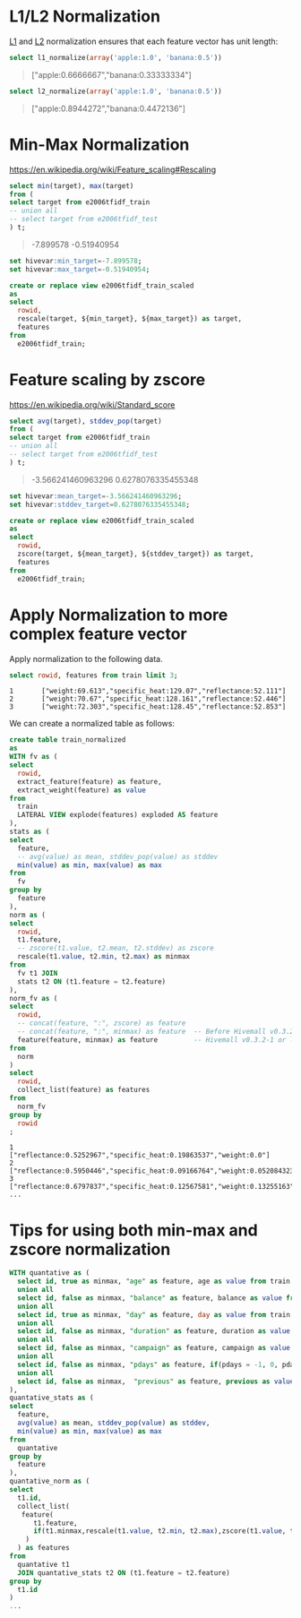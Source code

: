 <!--
  Licensed to the Apache Software Foundation (ASF) under one
  or more contributor license agreements.  See the NOTICE file
  distributed with this work for additional information
  regarding copyright ownership.  The ASF licenses this file
  to you under the Apache License, Version 2.0 (the
  "License"); you may not use this file except in compliance
  with the License.  You may obtain a copy of the License at

    http://www.apache.org/licenses/LICENSE-2.0

  Unless required by applicable law or agreed to in writing,
  software distributed under the License is distributed on an
  "AS IS" BASIS, WITHOUT WARRANTIES OR CONDITIONS OF ANY
  KIND, either express or implied.  See the License for the
  specific language governing permissions and limitations
  under the License.
-->

<!-- toc -->

# L1/L2 Normalization

[L1](http://mathworld.wolfram.com/L1-Norm.html) and [L2](http://mathworld.wolfram.com/L2-Norm.html) normalization ensures that each feature vector has unit length:

```sql
select l1_normalize(array('apple:1.0', 'banana:0.5'))
```

> ["apple:0.6666667","banana:0.33333334"]

```sql
select l2_normalize(array('apple:1.0', 'banana:0.5'))
```

> ["apple:0.8944272","banana:0.4472136"]

# Min-Max Normalization
https://en.wikipedia.org/wiki/Feature_scaling#Rescaling
```sql
select min(target), max(target)
from (
select target from e2006tfidf_train 
-- union all
-- select target from e2006tfidf_test 
) t;
```

> -7.899578       -0.51940954

```sql
set hivevar:min_target=-7.899578;
set hivevar:max_target=-0.51940954;

create or replace view e2006tfidf_train_scaled 
as
select 
  rowid,
  rescale(target, ${min_target}, ${max_target}) as target, 
  features
from 
  e2006tfidf_train;
```

# Feature scaling by zscore
https://en.wikipedia.org/wiki/Standard_score

```sql
select avg(target), stddev_pop(target)
from (
select target from e2006tfidf_train 
-- union all
-- select target from e2006tfidf_test 
) t;
```
> -3.566241460963296      0.6278076335455348

```sql
set hivevar:mean_target=-3.566241460963296;
set hivevar:stddev_target=0.6278076335455348;

create or replace view e2006tfidf_train_scaled 
as
select 
  rowid,
  zscore(target, ${mean_target}, ${stddev_target}) as target, 
  features
from 
  e2006tfidf_train;
```

# Apply Normalization to more complex feature vector

Apply normalization to the following data.

```sql
select rowid, features from train limit 3;
```

```
1       ["weight:69.613","specific_heat:129.07","reflectance:52.111"]
2       ["weight:70.67","specific_heat:128.161","reflectance:52.446"]
3       ["weight:72.303","specific_heat:128.45","reflectance:52.853"]
```

We can create a normalized table as follows:

```sql
create table train_normalized
as
WITH fv as (
select 
  rowid, 
  extract_feature(feature) as feature,
  extract_weight(feature) as value
from 
  train 
  LATERAL VIEW explode(features) exploded AS feature
), 
stats as (
select
  feature,
  -- avg(value) as mean, stddev_pop(value) as stddev
  min(value) as min, max(value) as max
from
  fv
group by
  feature
), 
norm as (
select 
  rowid, 
  t1.feature, 
  -- zscore(t1.value, t2.mean, t2.stddev) as zscore
  rescale(t1.value, t2.min, t2.max) as minmax
from 
  fv t1 JOIN
  stats t2 ON (t1.feature = t2.feature) 
),
norm_fv as (
select
  rowid, 
  -- concat(feature, ":", zscore) as feature
  -- concat(feature, ":", minmax) as feature  -- Before Hivemall v0.3.2-1
  feature(feature, minmax) as feature         -- Hivemall v0.3.2-1 or later
from
  norm
)
select 
  rowid, 
  collect_list(feature) as features
from
  norm_fv
group by
  rowid
;
```

```
1       ["reflectance:0.5252967","specific_heat:0.19863537","weight:0.0"]
2       ["reflectance:0.5950446","specific_heat:0.09166764","weight:0.052084323"]
3       ["reflectance:0.6797837","specific_heat:0.12567581","weight:0.13255163"]
...
```

# Tips for using both min-max and zscore normalization

```sql
WITH quantative as (
  select id, true as minmax, "age" as feature, age as value from train
  union all
  select id, false as minmax, "balance" as feature, balance as value from train
  union all
  select id, true as minmax, "day" as feature, day as value from train
  union all
  select id, false as minmax, "duration" as feature, duration as value from train
  union all
  select id, false as minmax, "campaign" as feature, campaign as value from train
  union all
  select id, false as minmax, "pdays" as feature, if(pdays = -1, 0, pdays) as value from train
  union all
  select id, false as minmax,  "previous" as feature, previous as value from train  
),
quantative_stats as (
select
  feature,
  avg(value) as mean, stddev_pop(value) as stddev,
  min(value) as min, max(value) as max
from
  quantative
group by
  feature
), 
quantative_norm as (
select 
  t1.id,
  collect_list(
   feature(
      t1.feature, 
      if(t1.minmax,rescale(t1.value, t2.min, t2.max),zscore(t1.value, t2.mean, t2.stddev))
    )
  ) as features
from 
  quantative t1
  JOIN quantative_stats t2 ON (t1.feature = t2.feature)   
group by
  t1.id
)
...
```
